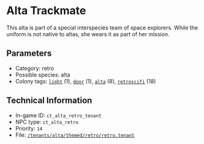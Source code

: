 # Alta Trackmate

This alta is part of a special interspecies team of space explorers. While the uniform is not native to altas, she wears it as part of her mission.

## Parameters

- Category: retro
- Possible species: alta
- Colony tags: [`light`](https://ceterai.github.io/MyEnternia/Wiki/Tags/Light) (1), [`door`](https://ceterai.github.io/MyEnternia/Wiki/Tags/Door) (1), [`alta`](https://ceterai.github.io/MyEnternia/Wiki/Tags/Alta) (8), [`retroscifi`](https://ceterai.github.io/MyEnternia/Wiki/Tags/Retroscifi) (18)

## Technical Information

- In-game ID: `ct_alta_retro_tenant`
- NPC type: `ct_alta_retro`
- Priority: `14`
- File: [`/tenants/alta/themed/retro/retro.tenant`](https://github.com/Ceterai/Enternia/blob/main/tenants/alta/themed/retro/retro.tenant)

